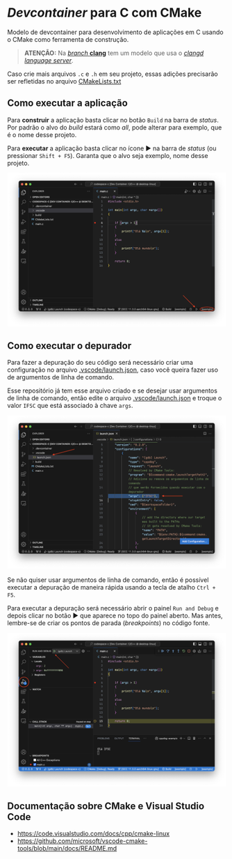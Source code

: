 # *Devcontainer* para C com CMake

Modelo de devcontainer para desenvolvimento de aplicações em C usando o CMake como ferramenta de construção.

> **ATENÇÃO:** Na [*branch* **clang**](https://github.com/emersonmello/codespace-c/tree/clang) tem um modelo que usa o [*clangd language server*](https://clangd.llvm.org). 



Caso crie mais arquivos `.c` e `.h` em seu projeto, essas adições precisarão ser refletidas no arquivo [CMakeLists.txt](CMakeLists.txt)

## Como executar a aplicação

Para **construir** a aplicação basta clicar no botão `Build` na barra de *status*. Por padrão o alvo do *build* estará como *all*, pode alterar para exemplo, que é o nome desse projeto.

Para **executar** a aplicação basta clicar no ícone :arrow_forward: na barra de *status* (ou pressionar `Shift + F5`). Garanta que o alvo seja exemplo, nome desse projeto. 

![Como executar a aplicação](assets/execucao.png)

## Como executar o depurador

Para fazer a depuração do seu código será necessário criar uma configuração no arquivo  [.vscode/launch.json](.vscode/launch.json), caso você queira fazer uso de argumentos de linha de comando. 

Esse repositório já tem esse arquivo criado e se desejar usar argumentos de linha de comando, então edite o arquivo [.vscode/launch.json](.vscode/launch.json) e troque o valor `IFSC` que está associado à chave `args`.


![Onde configurar os argumentos de linha de comando](assets/debug-01.png)

Se não quiser usar argumentos de linha de comando, então é possível executar a depuração de maneira rápida usando a tecla de atalho `Ctrl + F5`.

Para executar a depuração será necessário abrir o painel `Run and Debug` e depois clicar no botão :arrow_forward: que aparece no topo do painel aberto. Mas antes, lembre-se de criar os pontos de parada (*breakpoints*) no código fonte.

![Onde executar o depurador](assets/debug-02.png)

## Documentação sobre CMake e Visual Studio Code

- https://code.visualstudio.com/docs/cpp/cmake-linux
- https://github.com/microsoft/vscode-cmake-tools/blob/main/docs/README.md
